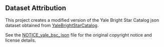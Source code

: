 

## Dataset Attribution

This project creates a modified version of the Yale Bright Star Catalog json dataset obtained from [YaleBrightStarCatalog](https://github.com/brettonw/YaleBrightStarCatalog).

See the [NOTICE_yale_bsc_json](NOTICE_yale_bsc_json) file for the original copyright notice and license details.

